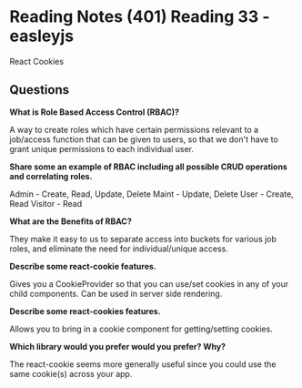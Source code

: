 # Reading Notes (401) Reading 33 - easleyjs

React Cookies

## Questions
**What is Role Based Access Control (RBAC)?**

A way to create roles which have certain permissions relevant to a job/access function that can be given to users, so that we don't have to grant unique permissions to each individual user.

**Share some an example of RBAC including all possible CRUD operations and correlating roles.**

Admin - Create, Read, Update, Delete
Maint - Update, Delete
User - Create, Read
Visitor - Read

**What are the Benefits of RBAC?**

They make it easy to us to separate access into buckets for various job roles, and eliminate the need for individual/unique access.

**Describe some react-cookie features.**

Gives you a CookieProvider so that you can use/set cookies in any of your child components. Can be used in server side rendering.

**Describe some react-cookies features.**

Allows you to bring in a cookie component for getting/setting cookies.

**Which library would you prefer would you prefer? Why?**

The react-cookie seems more generally useful since you could use the same cookie(s) across your app.
